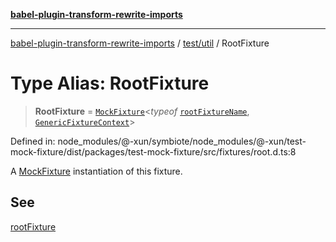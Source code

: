 [**babel-plugin-transform-rewrite-imports**](../../../README.md)

***

[babel-plugin-transform-rewrite-imports](../../../README.md) / [test/util](../README.md) / RootFixture

# Type Alias: RootFixture

> **RootFixture** = [`MockFixture`](MockFixture.md)\<*typeof* [`rootFixtureName`](../variables/rootFixtureName.md), [`GenericFixtureContext`](GenericFixtureContext.md)\>

Defined in: node\_modules/@-xun/symbiote/node\_modules/@-xun/test-mock-fixture/dist/packages/test-mock-fixture/src/fixtures/root.d.ts:8

A [MockFixture](MockFixture.md) instantiation of this fixture.

## See

[rootFixture](../functions/rootFixture.md)
